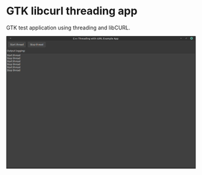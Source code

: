 # GTK libcurl threading app

GTK test application using threading and libCURL.

![Screenshot](images/screenshot.png)


